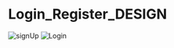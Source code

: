 # Login_Register_DESIGN

![signUp](https://user-images.githubusercontent.com/49673123/57671142-4cc70880-7634-11e9-9626-4da8dc40bbdf.PNG)
![Login](https://user-images.githubusercontent.com/49673123/57671149-518bbc80-7634-11e9-9c9b-1d7fe83365ad.PNG)
